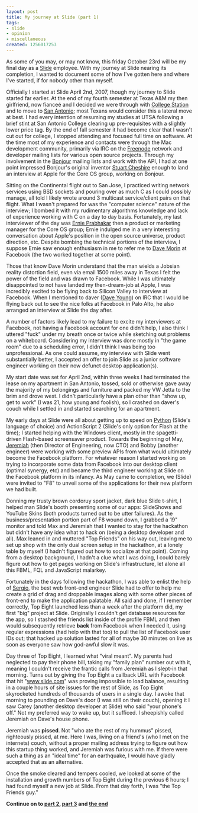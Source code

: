 ```yaml
--- 
layout: post
title: My journey at Slide (part 1)
tags: 
- slide
- opinion
- miscellaneous
created: 1256017253
---
```

As some of you may, or may not know, this friday October 23rd will be my final 
day as a <a id="aptureLink_0RXt2swE8I" href="http://en.wikipedia.org/wiki/Slide">Slide</a> employee. With my journey at Slide nearing its completion, I wanted
to document some of how I've gotten here and where I've started, if for nobody other 
than myself.

Officially I started at Slide April 2nd, 2007, though my journey to Slide started 
far earlier. At the end of my fourth semester at Texas A&M my then girlfriend, now fiance&eacute;
and I decided we were through with <a id="aptureLink_aHZznBg58s" href="http://maps.google.com/maps?om=0&amp;iwloc=addr&amp;f=q&amp;ll=30.627977%2C-96.3344068&amp;hl=en&amp;z=13&amp;ie=UTF8">College Station</a> and to move to <a id="aptureLink_Gd4ZlvpCcA" href="http://maps.google.com/maps?om=0&amp;iwloc=addr&amp;f=q&amp;ll=29.4241219%2C-98.4936282&amp;hl=en&amp;z=13&amp;ie=UTF8">San Antonio</a>; most Texans would consider this a lateral move at best.
I had every intention of resuming my studies at UTSA following a brief stint at San Antonio College clearing up pre-requisites with a slightly lower price tag. By 
the end of fall semester it had become clear that I wasn't cut out for college, I 
stopped attending and focused full time on software. At the time most of my experience
and contacts were through the Mac development community, primarily via IRC on the <a id="aptureLink_GzxVgqeuw0" href="http://freenode.net/">Freenode</a>
network and developer mailing lists for various open source projects. Through 
my involvement in the <a id="aptureLink_53d9mUyyvO" href="http://en.wikipedia.org/wiki/Bonjour%20%28software%29">Bonjour</a> mailing lists and work with the API, I had at one 
point impressed Bonjour's original inventor <a id="aptureLink_cCGllfHxRe" href="http://en.wikipedia.org/wiki/Stuart%20Cheshire">Stuart Cheshire</a> enough to land 
an interview at Apple for the Core OS group, working on Bonjour. 

Sitting on the Continental flight out to San Jose, I practiced writing network services
using BSD sockets and pouring over as much C as I could possibly manage, all told I 
likely wrote around 3 multicast service/client pairs on that flight. What I wasn't prepared for 
was the "computer science" nature of the interview; I bombed it with my rudimentary algorithms
knowledge and lack of experience working with C on a day to day basis. Fortunately, my last 
interviewer of the day was <a id="aptureLink_mJ9ZfrKUGS" href="http://www.linkedin.com/in/drernie">Ernie Prabhakar</a> then a product or marketing manager for the Core OS 
group; Ernie indulged me in a very interesting conversation about Apple's position in the open 
source universe, product direction, etc. Despite bombing the technical portions of the interview, 
I suppose Ernie saw enough enthusiasm in me to refer me to <a id="aptureLink_4vNXJclTkH" href="http://www.linkedin.com/in/davemorin">Dave Morin</a> at Facebook (the two worked 
together at some point). 

Those that know Dave Morin understand that the man wields a Jobsian reality distortion field, 
even via email 1500 miles away in Texas I felt the power of the field and was drawn to Facebook. 
While I was ultimately disappointed to not have landed my then-dream-job at Apple, I was incredibly excited to be flying back to Silicon Valley to interview at Facebook. When I mentioned to daver (<a id="aptureLink_OG4mmMoyfm" href="http://twitter.com/stuffonfire">Dave Young</a>) on IRC that I would be flying back out to 
see the nice folks at Facebook in Palo Alto, he also arranged an interview at Slide the day after.

A number of factors likely lead to my failure to excite my interviewers at Facebook, not having a 
Facebook account for one didn't help, I also think I uttered "fuck" under my breath once or twice while 
sketching out problems on a whiteboard. Considering my interview was done mostly in "the game 
room" due to a scheduling error, I didn't think I was being too unprofessional. As one could assume, my interview with Slide went substantially better, I accepted an offer to join Slide as 
a junior software engineer working on their now defunct desktop application(s).

My start date was set for April 2nd, within three weeks I had terminated the lease on my apartment
in San Antonio, tossed, sold or otherwise gave away the majority of my belongings and furniture and packed my VW Jetta
to the brim and drove west. I didn't particularly have a plan other than "show up, get to work"
(I was 21, how young and foolish), so I crashed on daver's couch while I settled in and started 
searching for an apartment. 

My early days at Slide were all about getting up to speed on <a id="aptureLink_oG0xGN1j1F" href="http://en.wikipedia.org/wiki/Python%20%28programming%20language%29">Python</a> (Slide's language of choice) and 
ActionScript 2 (Slide's only option for Flash at the time); I started helping with the Windows 
client, mostly in the spagetti-driven Flash-based screensaver product. Towards the beginning of May,
<a id="aptureLink_8fiXI4SDgw" href="http://twitter.com/jerobi">Jeremiah</a> (then Director of Engineering, now CTO) and Bobby (another engineer) were working with 
some preview APIs from what would ultimately become the Facebook platform. For whatever reason I 
started working on trying to incorporate some data from Facebook into our desktop client (optimal 
synergy, etc) and became the third engineer working at Slide on the Facebook platform in its 
infancy. As May came to completion, we (Slide) were invited to "F8" to unveil some of the 
applications for their new platform we had built. 

Donning my trusty brown cordoruy sport jacket, dark blue Slide t-shirt, I helped man Slide's booth 
presenting some of our apps: SlideShows and YouTube Skins (both products turned out to be utter
failures). As the business/presentation portion part of F8 wound down, I grabbed a 19" monitor 
and told Max and Jeremiah that I wanted to stay for the hackathon but didn't have any idea what to 
hack on (being a desktop developer and all). Max leaned in and muttered "Top Friends" on his way
out, leaving me to set up shop with the only dual screen setup in the  hackathon, at a lonely table by myself (I hadn't 
figured out how to socialize at that point). Coming from a desktop background, I hadn't a clue
what I was doing, I could barely figure out how to get pages working on Slide's infrastructure, let
alone all this FBML, FQL and JavaScript malarkey.

Fortunately in the days following the hackathon, I was able to enlist the help of <a id="aptureLink_hhvhv9i8ar" href="http://www.flickr.com/photos/aarongustafson/6715261/">Sergio</a>, the best web front-end engineer
Slide had to offer to help me create a grid of drag and droppable images along with 
some other pieces of front-end to make the application palatable. All said and done, if I remember correctly, Top Eight launched less than a 
week after the platform did, my first "big" project at Slide. Originally I couldn't get database 
resources for the app, so I stashed the friends list inside of the profile FBML and then would 
subsequently retrieve **back** from Facebook when I needed it, using regular expressions (had help
with that too) to pull the list of Facebook user IDs out; that hacked up solution lasted for all
of maybe 30 minutes on live as soon as everyone saw how god-awful slow it was. 

Day three of Top Eight, I learned what "viral meant". My parents had neglected to pay their phone
bill, taking my "family plan" number out with it, meaning I couldn't receive the frantic calls 
from Jeremiah as I slept-in that morning. Turns out by giving the Top Eight a callback URL with 
Facebook that hit "www.slide.com" was proving impossible to load balance, resulting in a couple 
hours of site issues for the rest of Slide, as Top Eight skyrocketed hundreds of thousands of users in a single day. 
I awoke that morning to pounding on Dave's door (I was still on their couch), opening it I 
saw Carey (another desktop developer at Slide) who said "your phone's off." Not my preferred 
way to wake up, but it sufficed. I sheepishly called Jeremiah on Dave's house phone.

Jeremiah was **pissed**. Not "who ate the rest of my hummus" 
pissed, righteously pissed, at me. Here I was, living on a friend's (who I met on the internets) 
couch, without a proper mailing address trying to figure out how this startup thing worked, and 
Jeremiah was furious with me. If there were such a thing as an "ideal time" for an earthquake, I 
would have gladly accepted that as an alternative.

Once the smoke cleared and tempers cooled, we looked at some of the installation and growth numbers of Top Eight
during the previous 6 hours; I had found myself a new job at Slide. From that day forth, I was 
"the Top Friends guy."  


**Continue on to [part 2](http://unethicalblogger.com/posts/2009/10/my_journey_slide_part_2), [part 3](http://unethicalblogger.com/posts/2009/10/my_journey_slide_part_3) and [the end](http://unethicalblogger.com/posts/2009/10/end_journey)**


